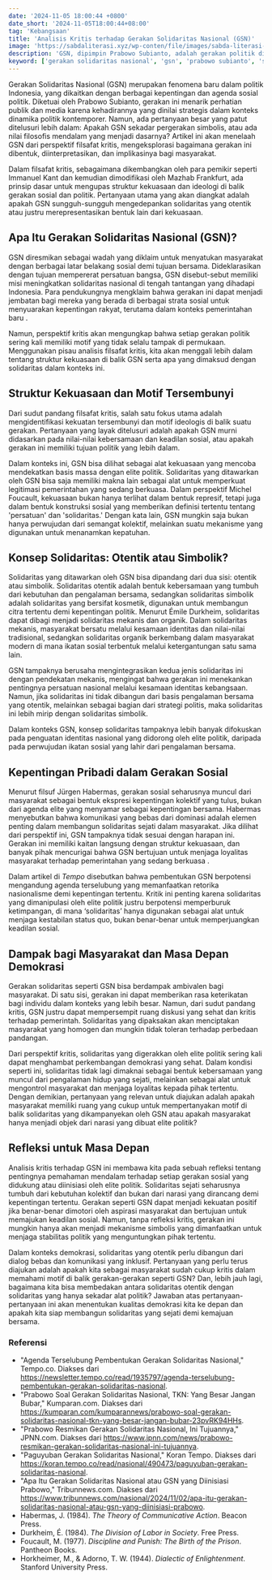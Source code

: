 ```yaml
---
date: '2024-11-05 18:00:44 +0800'
date_short: '2024-11-05T18:00:44+08:00'
tag: 'Kebangsaan'
title: 'Analisis Kritis terhadap Gerakan Solidaritas Nasional (GSN)'
image: 'https://sabdaliterasi.xyz/wp-conten/file/images/sabda-literasi-analisis-kritis-terhadap-gerakan-solidaritas-nasional-gsn.jpg'
description: 'GSN, dipimpin Prabowo Subianto, adalah gerakan politik di Indonesia yang mengklaim membangun solidaritas, namun perlu diteliti apakah otentik atau simbolis.'
keyword: ['gerakan solidaritas nasional', 'gsn', 'prabowo subianto', 'solidaritas', 'politik indonesia', 'filsafat kritis']
---
```

<p>Gerakan Solidaritas Nasional (GSN) merupakan fenomena baru dalam politik Indonesia, yang dikaitkan dengan berbagai kepentingan dan agenda sosial politik. Diketuai oleh Prabowo Subianto, gerakan ini menarik perhatian publik dan media karena kehadirannya yang dinilai strategis dalam konteks dinamika politik kontemporer. Namun, ada pertanyaan besar yang patut ditelusuri lebih dalam: Apakah GSN sekadar pergerakan simbolis, atau ada nilai filosofis mendalam yang menjadi dasarnya? Artikel ini akan menelaah GSN dari perspektif filsafat kritis, mengeksplorasi bagaimana gerakan ini dibentuk, diinterpretasikan, dan implikasinya bagi masyarakat.</p><p>Dalam filsafat kritis, sebagaimana dikembangkan oleh para pemikir seperti Immanuel Kant dan kemudian dimodifikasi oleh Mazhab Frankfurt, ada prinsip dasar untuk mengupas struktur kekuasaan dan ideologi di balik gerakan sosial dan politik. Pertanyaan utama yang akan diangkat adalah apakah GSN sungguh-sungguh mengedepankan solidaritas yang otentik atau justru merepresentasikan bentuk lain dari kekuasaan.</p><h2>Apa Itu Gerakan Solidaritas Nasional (GSN)?</h2><p>GSN diresmikan sebagai wadah yang diklaim untuk menyatukan masyarakat dengan berbagai latar belakang sosial demi tujuan bersama. Dideklarasikan dengan tujuan mempererat persatuan bangsa, GSN disebut-sebut memiliki misi meningkatkan solidaritas nasional di tengah tantangan yang dihadapi Indonesia. Para pendukungnya mengklaim bahwa gerakan ini dapat menjadi jembatan bagi mereka yang berada di berbagai strata sosial untuk menyuarakan kepentingan rakyat, terutama dalam konteks pemerintahan baru .</p><p>Namun, perspektif kritis akan mengungkap bahwa setiap gerakan politik sering kali memiliki motif yang tidak selalu tampak di permukaan. Menggunakan pisau analisis filsafat kritis, kita akan menggali lebih dalam tentang struktur kekuasaan di balik GSN serta apa yang dimaksud dengan solidaritas dalam konteks ini.</p><h2>Struktur Kekuasaan dan Motif Tersembunyi</h2><p>Dari sudut pandang filsafat kritis, salah satu fokus utama adalah mengidentifikasi kekuatan tersembunyi dan motif ideologis di balik suatu gerakan. Pertanyaan yang layak ditelusuri adalah apakah GSN murni didasarkan pada nilai-nilai kebersamaan dan keadilan sosial, atau apakah gerakan ini memiliki tujuan politik yang lebih dalam.</p><p>Dalam konteks ini, GSN bisa dilihat sebagai alat kekuasaan yang mencoba mendekatkan basis massa dengan elite politik. Solidaritas yang ditawarkan oleh GSN bisa saja memiliki makna lain sebagai alat untuk memperkuat legitimasi pemerintahan yang sedang berkuasa. Dalam perspektif Michel Foucault, kekuasaan bukan hanya terlihat dalam bentuk represif, tetapi juga dalam bentuk konstruksi sosial yang memberikan definisi tertentu tentang 'persatuan' dan 'solidaritas.' Dengan kata lain, GSN mungkin saja bukan hanya perwujudan dari semangat kolektif, melainkan suatu mekanisme yang digunakan untuk menanamkan kepatuhan.</p><h2>Konsep Solidaritas: Otentik atau Simbolik?</h2><p>Solidaritas yang ditawarkan oleh GSN bisa dipandang dari dua sisi: otentik atau simbolik. Solidaritas otentik adalah bentuk kebersamaan yang tumbuh dari kebutuhan dan pengalaman bersama, sedangkan solidaritas simbolik adalah solidaritas yang bersifat kosmetik, digunakan untuk membangun citra tertentu demi kepentingan politik. Menurut Émile Durkheim, solidaritas dapat dibagi menjadi solidaritas mekanis dan organik. Dalam solidaritas mekanis, masyarakat bersatu melalui kesamaan identitas dan nilai-nilai tradisional, sedangkan solidaritas organik berkembang dalam masyarakat modern di mana ikatan sosial terbentuk melalui ketergantungan satu sama lain.</p><p>GSN tampaknya berusaha mengintegrasikan kedua jenis solidaritas ini dengan pendekatan mekanis, mengingat bahwa gerakan ini menekankan pentingnya persatuan nasional melalui kesamaan identitas kebangsaan. Namun, jika solidaritas ini tidak dibangun dari basis pengalaman bersama yang otentik, melainkan sebagai bagian dari strategi politis, maka solidaritas ini lebih mirip dengan solidaritas simbolik.</p><p>Dalam konteks GSN, konsep solidaritas tampaknya lebih banyak difokuskan pada penguatan identitas nasional yang didorong oleh elite politik, daripada pada perwujudan ikatan sosial yang lahir dari pengalaman bersama.</p><h2>Kepentingan Pribadi dalam Gerakan Sosial</h2><p>Menurut filsuf Jürgen Habermas, gerakan sosial seharusnya muncul dari masyarakat sebagai bentuk ekspresi kepentingan kolektif yang tulus, bukan dari agenda elite yang menyamar sebagai kepentingan bersama. Habermas menyebutkan bahwa komunikasi yang bebas dari dominasi adalah elemen penting dalam membangun solidaritas sejati dalam masyarakat. Jika dilihat dari perspektif ini, GSN tampaknya tidak sesuai dengan harapan ini. Gerakan ini memiliki kaitan langsung dengan struktur kekuasaan, dan banyak pihak mencurigai bahwa GSN bertujuan untuk menjaga loyalitas masyarakat terhadap pemerintahan yang sedang berkuasa .</p><p>Dalam artikel di <em>Tempo</em> disebutkan bahwa pembentukan GSN berpotensi mengandung agenda terselubung yang memanfaatkan retorika nasionalisme demi kepentingan tertentu. Kritik ini penting karena solidaritas yang dimanipulasi oleh elite politik justru berpotensi memperburuk ketimpangan, di mana ‘solidaritas’ hanya digunakan sebagai alat untuk menjaga kestabilan status quo, bukan benar-benar untuk memperjuangkan keadilan sosial.</p><h2>Dampak bagi Masyarakat dan Masa Depan Demokrasi</h2><p>Gerakan solidaritas seperti GSN bisa berdampak ambivalen bagi masyarakat. Di satu sisi, gerakan ini dapat memberikan rasa keterikatan bagi individu dalam konteks yang lebih besar. Namun, dari sudut pandang kritis, GSN justru dapat mempersempit ruang diskusi yang sehat dan kritis terhadap pemerintah. Solidaritas yang dipaksakan akan menciptakan masyarakat yang homogen dan mungkin tidak toleran terhadap perbedaan pandangan.</p><p>Dari perspektif kritis, solidaritas yang digerakkan oleh elite politik sering kali dapat menghambat perkembangan demokrasi yang sehat. Dalam kondisi seperti ini, solidaritas tidak lagi dimaknai sebagai bentuk kebersamaan yang muncul dari pengalaman hidup yang sejati, melainkan sebagai alat untuk mengontrol masyarakat dan menjaga loyalitas kepada pihak tertentu. Dengan demikian, pertanyaan yang relevan untuk diajukan adalah apakah masyarakat memiliki ruang yang cukup untuk mempertanyakan motif di balik solidaritas yang dikampanyekan oleh GSN atau apakah masyarakat hanya menjadi objek dari narasi yang dibuat elite politik?</p><h2>Refleksi untuk Masa Depan</h2><p>Analisis kritis terhadap GSN ini membawa kita pada sebuah refleksi tentang pentingnya pemahaman mendalam terhadap setiap gerakan sosial yang didukung atau diinisiasi oleh elite politik. Solidaritas sejati seharusnya tumbuh dari kebutuhan kolektif dan bukan dari narasi yang dirancang demi kepentingan tertentu. Gerakan seperti GSN dapat menjadi kekuatan positif jika benar-benar dimotori oleh aspirasi masyarakat dan bertujuan untuk memajukan keadilan sosial. Namun, tanpa refleksi kritis, gerakan ini mungkin hanya akan menjadi mekanisme simbolis yang dimanfaatkan untuk menjaga stabilitas politik yang menguntungkan pihak tertentu.</p><p>Dalam konteks demokrasi, solidaritas yang otentik perlu dibangun dari dialog bebas dan komunikasi yang inklusif. Pertanyaan yang perlu terus diajukan adalah apakah kita sebagai masyarakat sudah cukup kritis dalam memahami motif di balik gerakan-gerakan seperti GSN? Dan, lebih jauh lagi, bagaimana kita bisa membedakan antara solidaritas otentik dengan solidaritas yang hanya sekadar alat politik? Jawaban atas pertanyaan-pertanyaan ini akan menentukan kualitas demokrasi kita ke depan dan apakah kita siap membangun solidaritas yang sejati demi kemajuan bersama.</p><h3>Referensi</h3><ul><li>"Agenda Terselubung Pembentukan Gerakan Solidaritas Nasional," Tempo.co. Diakses dari <a href="https://newsletter.tempo.co/read/1935797/agenda-terselubung-pembentukan-gerakan-solidaritas-nasional" target="_blank" rel="nofollow noopener noreferrer">https://newsletter.tempo.co/read/1935797/agenda-terselubung-pembentukan-gerakan-solidaritas-nasional</a>.</li><li>"Prabowo Soal Gerakan Solidaritas Nasional, TKN: Yang Besar Jangan Bubar," Kumparan.com. Diakses dari <a href="https://kumparan.com/kumparannews/prabowo-soal-gerakan-solidaritas-nasional-tkn-yang-besar-jangan-bubar-23pvRK94HHs" target="_blank" rel="nofollow noopener noreferrer">https://kumparan.com/kumparannews/prabowo-soal-gerakan-solidaritas-nasional-tkn-yang-besar-jangan-bubar-23pvRK94HHs</a>.</li><li>"Prabowo Resmikan Gerakan Solidaritas Nasional, Ini Tujuannya," JPNN.com. Diakses dari <a href="https://www.jpnn.com/news/prabowo-resmikan-gerakan-solidaritas-nasional-ini-tujuannya" target="_blank" rel="nofollow noopener noreferrer">https://www.jpnn.com/news/prabowo-resmikan-gerakan-solidaritas-nasional-ini-tujuannya</a>.</li><li>"Paguyuban Gerakan Solidaritas Nasional," Koran Tempo. Diakses dari <a href="https://koran.tempo.co/read/nasional/490473/paguyuban-gerakan-solidaritas-nasional" target="_blank" rel="nofollow noopener noreferrer">https://koran.tempo.co/read/nasional/490473/paguyuban-gerakan-solidaritas-nasional</a>.</li><li>"Apa Itu Gerakan Solidaritas Nasional atau GSN yang Diinisiasi Prabowo," Tribunnews.com. Diakses dari <a href="https://www.tribunnews.com/nasional/2024/11/02/apa-itu-gerakan-solidaritas-nasional-atau-gsn-yang-diinisiasi-prabowo" target="_blank" rel="nofollow noopener noreferrer">https://www.tribunnews.com/nasional/2024/11/02/apa-itu-gerakan-solidaritas-nasional-atau-gsn-yang-diinisiasi-prabowo</a>.</li><li>Habermas, J. (1984). <em>The Theory of Communicative Action</em>. Beacon Press.</li><li>Durkheim, É. (1984). <em>The Division of Labor in Society</em>. Free Press.</li><li>Foucault, M. (1977). <em>Discipline and Punish: The Birth of the Prison</em>. Pantheon Books.</li><li>Horkheimer, M., &amp; Adorno, T. W. (1944). <em>Dialectic of Enlightenment</em>. Stanford University Press.</li></ul>

